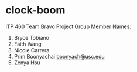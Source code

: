 # clock-boom
ITP 460 Team Bravo Project
Group Member Names:
1. Bryce Tobiano
2. Faith Wang
3. Nicole Carrera
4. Prim Boonyachai boonyach@usc.edu
5. Zenya Hsu
